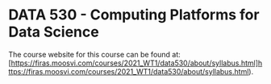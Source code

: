 # DATA 530 - Computing Platforms for Data Science

The course website for this course can be found at: [https://firas.moosvi.com/courses/2021_WT1/data530/about/syllabus.html]https://firas.moosvi.com/courses/2021_WT1/data530/about/syllabus.html).
